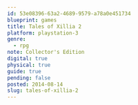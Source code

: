 ```yaml
---
id: 53e08396-63a2-4689-9579-a78a0e451734
blueprint: games
title: Tales of Xillia 2
platform: playstation-3
genre:
  - rpg
note: Collector's Edition
digital: true
physical: true
guide: true
pending: false
posted: 2014-08-14
slug: tales-of-xillia-2
---
```

